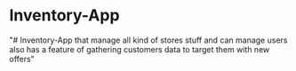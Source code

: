 # Inventory-App
"# Inventory-App that manage all kind of stores stuff and can manage users also has a feature of gathering customers data to target them with new offers" 
